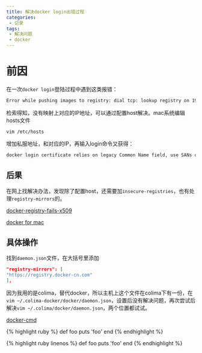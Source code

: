 ```yaml
---
title: 解决docker login出错过程
categories:
 - 记录
tags: 
 - 解决问题
 - docker
---
```


# 前因

在一次`docker login`登陆过程中遇到这类报错：
```bash
Error while pushing images to registry: dial tcp: lookup registry on 192.168.65.1:53: no such host
```
检索得知，没有映射上对应的IP地址，可以通过配置host解决。mac系统编辑hosts文件
```vim
vim /etc/hosts
```
增加私服地址，和对应的IP，再输入login命令又获得：

```sh
docker login certificate relies on legacy Common Name field, use SANs or temporarily enable Common Name matching with GODEBUG=x509ignoreCN=0
```

## 后果

在网上找解决办法，发现除了配置host，还需要加`insecure-registries`，也有处理`registry-mirrors`的。

[docker-registry-fails-x509](https://www.ibm.com/docs/en/cloud-paks/cp-management/2.2.x?topic=tcnm-logging-into-your-docker-registry-fails-x509-certificate-signed-by-unknown-authority-error)

[docker for mac](https://github.com/docker/for-mac/issues/1733) 
 
## 具体操作

找到`daemon.json`文件，在大括号里添加

```json
"registry-mirrors": [
"https://registry.docker-cn.com"
],
```
因为我用的是colima，替代docker，所以主机上这个文件在colima下有一份，在`vim ~/.colima-docker/docker/daemon.json`，设置后没有解决问题，再次尝试后解决`vim ~/.colima/docker/daemon.json`，两个位置都试试。

[docker-cmd](https://docs.docker.com/engine/reference/commandline/dockerd/)
 
{% highlight ruby %}
def foo
  puts 'foo'
end
{% endhighlight %}

{% highlight ruby linenos %}
def foo
  puts 'foo'
end
{% endhighlight %}

